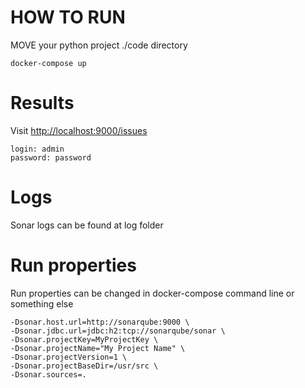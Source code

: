 # HOW TO RUN

MOVE your python project ./code directory

    docker-compose up

# Results

Visit [http://localhost:9000/issues](http://localhost:9000/issues)

    login: admin
    password: password

# Logs

Sonar logs can be found at log folder

# Run properties

Run properties can be changed in docker-compose command line
or something else

    -Dsonar.host.url=http://sonarqube:9000 \
    -Dsonar.jdbc.url=jdbc:h2:tcp://sonarqube/sonar \
    -Dsonar.projectKey=MyProjectKey \
    -Dsonar.projectName="My Project Name" \
    -Dsonar.projectVersion=1 \
    -Dsonar.projectBaseDir=/usr/src \
    -Dsonar.sources=.